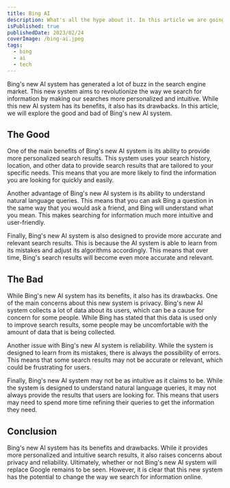 ```yaml
---
title: Bing AI
description: What's all the hype about it. In this article we are going to talk about Bing AI's good and the bad.
isPublished: true
publishedDate: 2023/02/24
coverImage: /bing-ai.jpeg
tags:
  - bing
  - ai
  - tech
---
```


Bing's new AI system has generated a lot of buzz in the search engine market. This new system aims to revolutionize the way we search for information by making our searches more personalized and intuitive. While this new AI system has its benefits, it also has its drawbacks. In this article, we will explore the good and bad of Bing's new AI system.

## The Good

One of the main benefits of Bing's new AI system is its ability to provide more personalized search results. This system uses your search history, location, and other data to provide search results that are tailored to your specific needs. This means that you are more likely to find the information you are looking for quickly and easily.

Another advantage of Bing's new AI system is its ability to understand natural language queries. This means that you can ask Bing a question in the same way that you would ask a friend, and Bing will understand what you mean. This makes searching for information much more intuitive and user-friendly.

Finally, Bing's new AI system is also designed to provide more accurate and relevant search results. This is because the AI system is able to learn from its mistakes and adjust its algorithms accordingly. This means that over time, Bing's search results will become even more accurate and relevant.

## The Bad

While Bing's new AI system has its benefits, it also has its drawbacks. One of the main concerns about this new system is privacy. Bing's new AI system collects a lot of data about its users, which can be a cause for concern for some people. While Bing has stated that this data is used only to improve search results, some people may be uncomfortable with the amount of data that is being collected.

Another issue with Bing's new AI system is reliability. While the system is designed to learn from its mistakes, there is always the possibility of errors. This means that some search results may not be accurate or relevant, which could be frustrating for users.

Finally, Bing's new AI system may not be as intuitive as it claims to be. While the system is designed to understand natural language queries, it may not always provide the results that users are looking for. This means that users may need to spend more time refining their queries to get the information they need.

## Conclusion

Bing's new AI system has its benefits and drawbacks. While it provides more personalized and intuitive search results, it also raises concerns about privacy and reliability. Ultimately, whether or not Bing's new AI system will replace Google remains to be seen. However, it is clear that this new system has the potential to change the way we search for information online.
